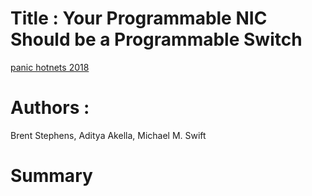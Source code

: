 # Title : Your Programmable NIC Should be a Programmable Switch
[panic hotnets 2018](https://www.cs.uic.edu/~brents/docs/panic.hotnets18.pdf)

# Authors :
Brent Stephens, Aditya Akella, Michael M. Swift

# Summary
